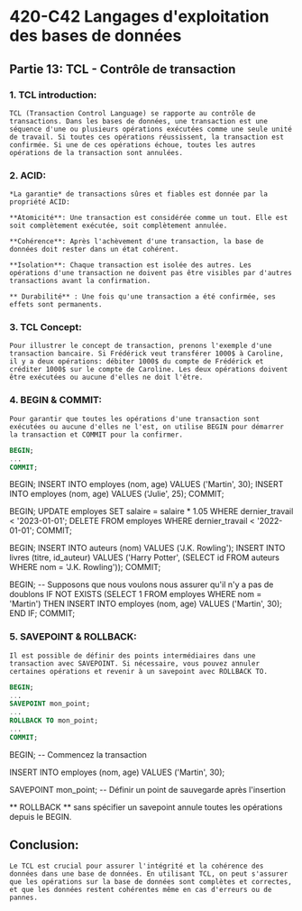 # 420-C42 Langages d'exploitation des bases de données
## Partie 13: TCL - Contrôle de transaction
### 1. TCL introduction:
    TCL (Transaction Control Language) se rapporte au contrôle de transactions. Dans les bases de données, une transaction est une séquence d'une ou plusieurs opérations exécutées comme une seule unité de travail. Si toutes ces opérations réussissent, la transaction est confirmée. Si une de ces opérations échoue, toutes les autres opérations de la transaction sont annulées.

### 2. ACID:
    *La garantie* de transactions sûres et fiables est donnée par la propriété ACID:

    **Atomicité**: Une transaction est considérée comme un tout. Elle est soit complètement exécutée, soit complètement annulée.

    **Cohérence**: Après l'achèvement d'une transaction, la base de données doit rester dans un état cohérent.

    **Isolation**: Chaque transaction est isolée des autres. Les opérations d'une transaction ne doivent pas être visibles par d'autres transactions avant la confirmation.

    ** Durabilité** : Une fois qu'une transaction a été confirmée, ses effets sont permanents.

### 3. TCL Concept:
    Pour illustrer le concept de transaction, prenons l'exemple d'une transaction bancaire. Si Frédérick veut transférer 1000$ à Caroline, il y a deux opérations: débiter 1000$ du compte de Frédérick et créditer 1000$ sur le compte de Caroline. Les deux opérations doivent être exécutées ou aucune d'elles ne doit l'être.

### 4. BEGIN & COMMIT:
    Pour garantir que toutes les opérations d'une transaction sont exécutées ou aucune d'elles ne l'est, on utilise BEGIN pour démarrer la transaction et COMMIT pour la confirmer.

```sql
BEGIN;
...
COMMIT;
```

BEGIN;
INSERT INTO employes (nom, age) VALUES ('Martin', 30);
INSERT INTO employes (nom, age) VALUES ('Julie', 25);
COMMIT;

BEGIN;
UPDATE employes SET salaire = salaire * 1.05 WHERE dernier_travail < '2023-01-01';
DELETE FROM employes WHERE dernier_travail < '2022-01-01';
COMMIT;


BEGIN;
INSERT INTO auteurs (nom) VALUES ('J.K. Rowling');
INSERT INTO livres (titre, id_auteur) VALUES ('Harry Potter', (SELECT id FROM auteurs WHERE nom = 'J.K. Rowling'));
COMMIT;

BEGIN;
-- Supposons que nous voulons nous assurer qu'il n'y a pas de doublons
IF NOT EXISTS (SELECT 1 FROM employes WHERE nom = 'Martin') THEN
    INSERT INTO employes (nom, age) VALUES ('Martin', 30);
END IF;
COMMIT;

### 5. SAVEPOINT & ROLLBACK:
    Il est possible de définir des points intermédiaires dans une transaction avec SAVEPOINT. Si nécessaire, vous pouvez annuler certaines opérations et revenir à un savepoint avec ROLLBACK TO.

```sql
BEGIN;
...
SAVEPOINT mon_point;
...
ROLLBACK TO mon_point;
...
COMMIT;
```

BEGIN; -- Commencez la transaction

INSERT INTO employes (nom, age) VALUES ('Martin', 30);

SAVEPOINT mon_point; -- Définir un point de sauvegarde après l'insertion


** ROLLBACK ** sans spécifier un savepoint annule toutes les opérations depuis le BEGIN.

## Conclusion:  
    Le TCL est crucial pour assurer l'intégrité et la cohérence des données dans une base de données. En utilisant TCL, on peut s'assurer que les opérations sur la base de données sont complètes et correctes, et que les données restent cohérentes même en cas d'erreurs ou de pannes.